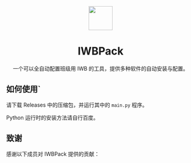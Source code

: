 <div align="center">

<image src="http://m.qpic.cn/psc?/V51UyG6T2hLdbN0oEgHl3fEkH73KqJt7/TmEUgtj9EK6.7V8ajmQrEEsEylM*52lTktZHLze*PTbMCd2wg4o5kkEyKNVsVL9UM5xK4GLClF.TOL*ty*FnqAuxBQmobbAoJ.gYMo62EQY!/mnull&bo=wADAAAAAAAADByI!&rf=photolist&t=5" height="64"/>

# IWBPack

一个可以全自动配置班级用 IWB 的工具，提供多种软件的自动安装与配置。

</div>

## 如何使用`

请下载 Releases 中的压缩包，并运行其中的 `main.py` 程序。

Python 运行时的安装方法请自行百度。

## 致谢

感谢以下成员对 IWBPack 提供的贡献：

<!-- readme: contributors -start -->
<!-- readme: contributors -end -->